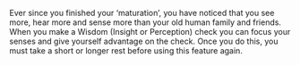 Ever since you finished your ‘maturation’, you have noticed that you see more, hear more and sense more than your old human family and friends. When you make a Wisdom (Insight or Perception) check you can focus your senses and give yourself advantage on the check. Once you do this, you must take a short or longer rest before using this feature again.